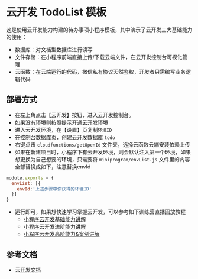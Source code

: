 # 云开发 TodoList 模板

这是使用云开发能力构建的待办事项小程序模板，其中演示了云开发三大基础能力的使用：

- 数据库：对文档型数据库进行读写
- 文件存储：在小程序前端直接上传/下载云端文件，在云开发控制台可视化管理
- 云函数：在云端运行的代码，微信私有协议天然鉴权，开发者只需编写业务逻辑代码
  
## 部署方式

- 在左上角点击【云开发】按钮，进入云开发控制台。
- 如果没有环境则按照提示开通云开发环境
- 进入云开发环境，在【设置】页复制`环境ID`
- 在控制台数据库页，创建云开发数据库 `todo`
- 右键点击 `cloudfunctions/getOpenId` 文件夹，选择云函数云端安装依赖上传
- 如果在新建项目时，小程序下有云开发环境，则会默认注入第一个环境，如果想更换为自己想要的环境，只需要将 `miniprogram/envList.js` 文件里的内容全部替换成如下，注意替换envId
``` js
module.exports = {
  envList: [{
    envId:'上述步骤中你获得的环境ID'
  }]
}
```
- 运行即可，如果想快速学习掌握云开发，可以参考如下训练营直播回放教程
	- [小程序云开发基础能力讲解](https://developers.weixin.qq.com/community/business/doc/000886e019c398607cfb749b85840d)
	- [小程序云开发进阶能力讲解](https://developers.weixin.qq.com/community/business/doc/000ec6acee06e89dd42b88a615ec0d)
	- [小程序云开发高阶能力&案例讲解](https://developers.weixin.qq.com/community/business/doc/000a2c97b14c883dd42b040aa5bc0d)

## 参考文档

- [云开发文档](https://developers.weixin.qq.com/miniprogram/dev/wxcloud/basis/getting-started.html)

